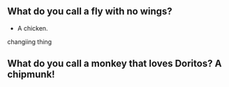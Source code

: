 ## What do you call a fly with no wings?
- A chicken.


changiing thing

## What do you call a monkey that loves Doritos? A chipmunk!
